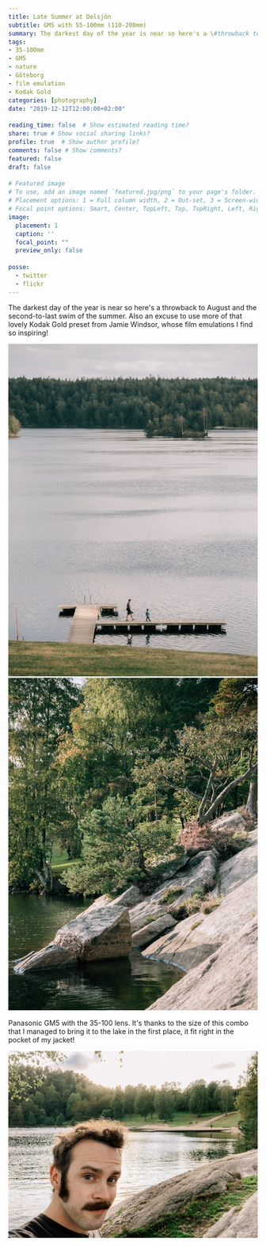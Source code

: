 ```yaml
---
title: Late Summer at Delsjön
subtitle: GM5 with 55-100mm (110-200mm)
summary: The darkest day of the year is near so here's a \#throwback to August and the second-to-last swim of the summer. Also an excuse to use more of that lovely Kodak Gold \#filmemulation from Jamie Windsor! \#throwbackthursday
tags:
- 35-100mm
- GM5
- nature
- Göteborg
- film emulation
- Kodak Gold
categories: [photography]
date: "2019-12-12T12:00:00+02:00"

reading_time: false  # Show estimated reading time?
share: true # Show social sharing links?
profile: true  # Show author profile?
comments: false # Show comments?
featured: false
draft: false

# Featured image
# To use, add an image named `featured.jpg/png` to your page's folder.
# Placement options: 1 = Full column width, 2 = Out-set, 3 = Screen-width
# Focal point options: Smart, Center, TopLeft, Top, TopRight, Left, Right, BottomLeft, Bottom, BottomRight
image:
  placement: 1
  caption: ''
  focal_point: ""
  preview_only: false

posse:
  - twitter
  - flickr
---
```


The darkest day of the year is near so here's a throwback to August and the second-to-last swim of the summer. Also an excuse to use more of that lovely Kodak Gold preset from Jamie Windsor, whose film emulations I find so inspiring!

![](delsjon2.jpg)
![](delsjon3.jpg)

Panasonic GM5 with the 35-100 lens. It's thanks to the size of this combo that I managed to bring it to the lake in the first place, it fit right in the pocket of my jacket!

![](delsjonselfie.jpg)
